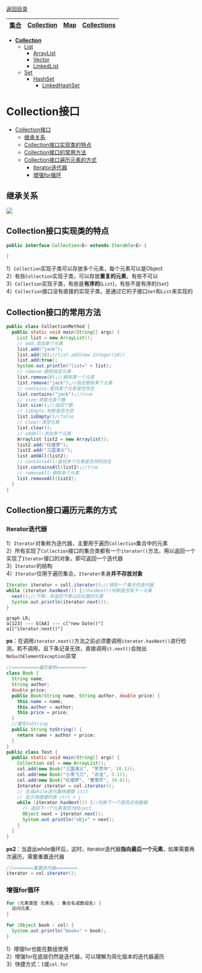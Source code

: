 [返回目录](index.md)

|[集合](集合.md)|[**Collection**](Collection.md)|[Map](Map.md)|[Collections](Collections.md)|
|:-:|:-:|:-:|:-:|

- [**Collection**](Collection.md)
  - [List](List.md)
    - [ArrayList](ArraysList.md)
    - [Vector](Vector.md)
    - [LinkedList](LinkedList.md)
  - [Set](Set.md)
    - [HashSet](HashSet.md)
      - [LinkedHashSet](LinkedHashSet.md)


# Collection接口

- [Collection接口](#collection接口)
  - [继承关系](#继承关系)
  - [Collection接口实现类的特点](#collection接口实现类的特点)
  - [Collection接口的常用方法](#collection接口的常用方法)
  - [Collection接口遍历元素的方式](#collection接口遍历元素的方式)
    - [Iterator迭代器](#iterator迭代器)
    - [增强for循环](#增强for循环)



## 继承关系
<img src="https://stolorzs.github.io/Picgo/drawio/ListMind.svg">

## Collection接口实现类的特点



```java
public interface Collection<E> extends Iterable<E> {

}
```
1）`Collection`实现子类可以存放多个元素，每个元素可以是Object  
2）有些`Collection`实现子类，可以存放**重复的元素**，有些不可以  
3）`Collection`实现子类，有些是**有序的**(`List`)，有些不是有序的(`Set`)  
4）`Collection`接口没有直接的实现子类，是通过它的子接口`Set`和`List`来实现的
## Collection接口的常用方法
```java
public class CollectionMethod {
  public static void main(String[] args) {
    List list = new ArrayList();
    // add:添加单个元素
    list.add("jack");
    list.add(10);//list.add(new Integer(10))
    list.add(true);
    System.out.println("list=" + list);
    // remove:删除指定元素
    list.remove(0);//删除第一个元素
    list.remove("jack");//指定删除某个元素
    // contains:查找某个元素是否存在
    list.contains("jack");//true
    // size:获取元素个数
    list.size();//返回个数
    // isEmpty:判断是否为空
    list.isEmpty()//false
    // clear:清空元素
    list.clear();
    // addAll:添加多个元素
    Arraylist list2 = new Arraylist();
    list2.add("红楼梦");
    list2.add("三国演义");
    list.addAll(list2);
    // containsAll:查找多个元素是否同时存在
    list.containsAll(list2);//true
    // removeAll:删除多个元素
    list.removeAll(list2);
  }
}
```
## Collection接口遍历元素的方式
### Iterator迭代器
1）`Iterator`对象称为迭代器，主要用于遍历`Collection`集合中的元素  
2）所有实现了`Collection`接口的集合类都有一个`iterator()`方法，用以返回一个实现了`Iterator`接口的对象，即可返回一个迭代器  
3）`Iterator`的结构  
4）`Iterator`仅用于遍历集合，`Iterater`本身**并不存放对象**
```java
Iterator iterator = coll.iterator();//得到一个集合的迭代器
while (iterator.hasNext()) {//hasNext()判断是否有下一元素
  next();//下移，并返回下移以后位置的元素
  System.out.println(iterator.next());
}
```
```mermaid
graph LR;
a[123] --- b[AA] --- c["new Date()"]
a1["iterator.next()"]
```
**ps**：在调用`iterator.next()`方法之前必须要调用`iterator.hasNext()`进行检测。若不调用，且下条记录无效，直接调用`it.next()`会抛出`NoSuchElementException`异常

```java
//==========遍历案例===========
class Book {
  String name;
  String author;
  double price;
  public Book(String name, String author, double price) {
    this.name = name;
    this.author = author;
    this.price = price;
  }
  //重写toString
  public String toString() {
    return name + author + price;
  }
}
public class Test {
  public static void main(String[] args) {
    Collection col = new ArrayList();
    col.add(new Book("三国演义", "罗贯中", 10.1));
    col.add(new Book("小李飞刀", "古龙", 5.1));
    col.add(new Book("红楼梦", "曹雪芹", 34.6));
    Interator iterator = col.iterator();
    // 生成while迭代器快捷键 itit
    // 显示快捷键列表 ctrl + j
    while (iterator.hasNext()) {//判断下一个是否还有数据
      // 返回下一个元素类型为Object
      Object next = iterator.next();
      System.out.println("obj=" + next);
    }
  }
}
```
**ps2**：当退出while循环后，这时，iterator迭代器**指向最后一个元素**，如果需要再次遍历，需要重置迭代器
```java
//========重置迭代器========
iterator = col.iterator();
```


### 增强for循环
```java
for (元素类型 元素名 : 集合名或数组名) {
  访问元素;
}
```
```java
for (Object book : col) {
  System.out.println("book=" + book);
}
```
1）增强for也能在数组使用  
2）增强for在底层仍然是迭代器，可以理解为简化版本的迭代器遍历  
3）快捷方式：`I`或`col.for`






